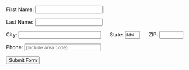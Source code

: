 <form id="form2" method="post" action="http://www.la.unm.edu/~beach/showform.php">
      <p>First Name: <input type="text" name="first" size="20"         maxlength="30" />
     </p>
      <p>Last Name: <input type="text" name="last" size="20"         maxlength="30" />
     </p>
      <p>City: <input type="text" name="city" size="25"
        maxlength="35" />
        &nbsp;&nbsp;&nbsp;&nbsp;&nbsp;State: <input type="text"
        name="state" size="2" maxlength="2" value="NM" />
        &nbsp;&nbsp;&nbsp;&nbsp;&nbsp;ZIP: <input type="text"
        name="zip" size="5" maxlength="5" />
      </p>
      <p>Phone: <input type="text" name="phone"
         placeholder="(include area code)" size="23" maxlength="30" />
      </p>
      <p><input type="submit" value="Submit Form" /></p>
</form>


